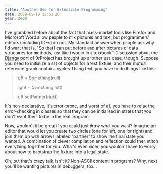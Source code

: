 ```yaml
---
title: "Another Use for Extensible Programming"
date: 2008-09-19 12:51:28
year: 2008
---
```

I've grumbled before about the fact that mass-market tools like Firefox and Microsoft Word allow people to mix pictures and text, but programmers' editors (including IDEs) do not.  My standard answer when people ask why I'd want that is, "So that I can put before and after pictures of data structures for methods, just like I would in a textbook."  Discussion about the <a href="http://www.djangoproject.com/">Django</a> port of DrProject has brought up another use case, though.  Suppose you need to initialize a set of objects for a test fixture, and their mutual reference graph contains cycles.  Using text, you have to do things like this:
<blockquote>left = Something(null)

right = Something(left)

left.setPartner(right)</blockquote>
It's non-declarative, it's error-prone, and worst of all, you have to relax the error-checking in classes so that they can be initialized in  states that you don't want them to be in the real program.

Now, wouldn't it be great if you could just <em>draw</em> what you want?  Imagine an editor that would let you create two circles (one for left, one for right) and join them up with arrows labeled "partner" to show the final state you wanted.  A combination of clever compilation and reflection could then stitch everything together for you.  What's even nicer, you wouldn't have to worry about how to bootstrap the fixture into a legal state.

Oh, but that's crazy talk, isn't it?  Non-ASCII content in programs?  Why, next you'll be wanting pictures in debuggers, too…
